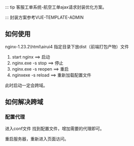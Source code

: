 ::: tip
客服工单系统-航空工单ajax请求封装优化方案。

:::
封装方案参考VUE-TEMPLATE-ADMIN

## 如何使用
nginx-1.23.2\html\airui4
指定目录下放dist（前端打包产物）文件


1. start nginx  ==> 启动
2. nginx.exe -s stop ==> 停止 
4. nginx.exe -s reopen ==> 重启
3. nginxexe -s reload ==> 重新加载配置文件


此时启动一定会跨域。

## 如何解决跨域
### 配置代理
进入conf文件 找到配置文件，增加需要的代理即可。


重启服务器，重新进入页面访问。

